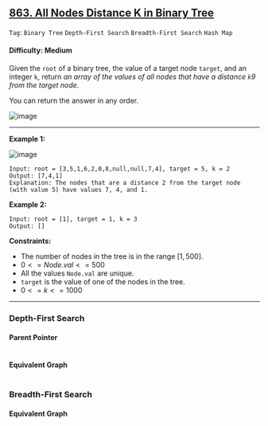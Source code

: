 ## [863. All Nodes Distance K in Binary Tree](https://leetcode.com/problems/all-nodes-distance-k-in-binary-tree/)

```Tag```: ```Binary Tree``` ```Depth-First Search``` ```Breadth-First Search``` ```Hash Map``` 

#### Difficulty: Medium

Given the ```root``` of a binary tree, the value of a target node ```target```, and an integer ```k```, return _an array of the values of all nodes that have a distance ```k```9 from the target node_.

You can return the answer in any order.

![image](https://github.com/quananhle/Python/assets/35042430/0af0e5aa-1d98-4fb9-b8e9-996c1f5b8f92)

---

__Example 1:__

![image](https://s3-lc-upload.s3.amazonaws.com/uploads/2018/06/28/sketch0.png)
```
Input: root = [3,5,1,6,2,0,8,null,null,7,4], target = 5, k = 2
Output: [7,4,1]
Explanation: The nodes that are a distance 2 from the target node (with value 5) have values 7, 4, and 1.
```

__Example 2:__
```
Input: root = [1], target = 1, k = 3
Output: []
```

__Constraints:__

- The number of nodes in the tree is in the range $[1, 500]$.
- $0 <= Node.val <= 500$
- All the values ```Node.val``` are unique.
- ```target``` is the value of one of the nodes in the tree.
- $0 <= k <= 1000$

---

### Depth-First Search

#### Parent Pointer

```Python

```

#### Equivalent Graph

```Python

```

### Breadth-First Search

#### Equivalent Graph

```Python

```
